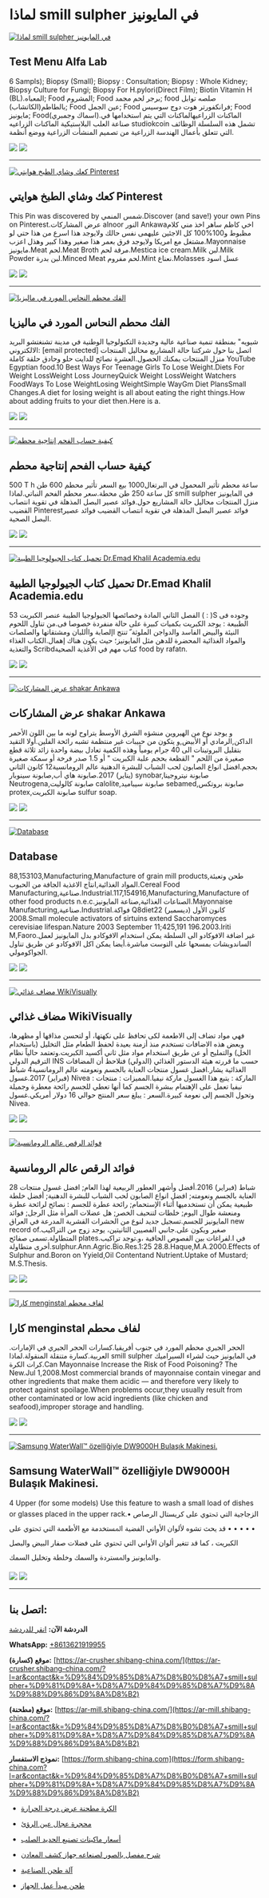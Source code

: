 # لماذا smill sulpher في المايونيز

<a href="https://swt.shibang-china.com/?l=ar&img&k=%D9%84%D9%85%D8%A7%D8%B0%D8%A7+smill+sulpher+%D9%81%D9%8A+%D8%A7%D9%84%D9%85%D8%A7%D9%8A%D9%88%D9%86%D9%8A%D8%B2" target="_blank">![لماذا smill sulpher في المايونيز](http://static.shibang-china.com/all-800x300/1156.jpg)</a>

## Test Menu Alfa Lab
6 Sampls); Biopsy (Small); Biopsy : Consultation; Biopsy : Whole Kidney; Biopsy Culture for Fungi; Biopsy For H.pylori(Direct Film); Biotin Vitamin H (BL).المعباه; Food المشروم; Food برجر لحم مجمد; food صلصه توابل بالطاطم(الكاتشاب); Food عين الجمل; Food فرانكفورتر هوت دوج سوسيس; Food مايونيز; Food(اسماك وجمبري).الماكنات الزراعيهالماكنات التي يتم استخدامها في صناعة العلب البلاستيكية الماكنات الزراعيه studiokcoin تشمل هذه السلسلة الوظائف التي تتعلق بأعمال الهندسة الزراعية من تصميم المنشأت الزراعية ووضع أنظمة.


<a href="https://whatsapp.shibangsoft.com/WhatsApp.php" target="_blank" title="WhatsApp">![](http://static.shibang-china.com/icon/whatsapp.png)</a> <a href="https://swt.shibang-china.com/?l=ar&icon&k=%D9%84%D9%85%D8%A7%D8%B0%D8%A7+smill+sulpher+%D9%81%D9%8A+%D8%A7%D9%84%D9%85%D8%A7%D9%8A%D9%88%D9%86%D9%8A%D8%B2" target="_blank">![](http://static.shibang-china.com/icon/chat-ar.png)</a>

---

<a href="https://swt.shibang-china.com/?l=ar&img&k=%D9%84%D9%85%D8%A7%D8%B0%D8%A7+smill+sulpher+%D9%81%D9%8A+%D8%A7%D9%84%D9%85%D8%A7%D9%8A%D9%88%D9%86%D9%8A%D8%B2" target="_blank">![كعك وشاي الطبخ هوايتي Pinterest](http://static.shibang-china.com/all-800x300/88.jpg)</a>

## كعك وشاي الطبخ هوايتي Pinterest
This Pin was discovered by شمس المنمي.Discover (and save!) your own Pins on Pinterest.عرض المشاركات alnoor النور Ankawaاخي كاظم ساهر اخذ مني كلام مظبوط و100%100 كل الاجئين عليهمى نفس حالك ولايوجد هذا اسرع من هذا حتي لو مشتغل مع امريكا ولايوجد فرق بعمر هذا صغير وهذا كبير وهذل اعزب.Mayonnaise مايونيز.Meat لحم.Meat Broth مرقة لحم.Mestica ice cream.Milk لبن.Milk Powder لبن بدرة.Minced Meat لحم مفروم.Mint نعناع.Molasses عسل اسود


<a href="https://whatsapp.shibangsoft.com/WhatsApp.php" target="_blank" title="WhatsApp">![](http://static.shibang-china.com/icon/whatsapp.png)</a> <a href="https://swt.shibang-china.com/?l=ar&icon&k=%D9%84%D9%85%D8%A7%D8%B0%D8%A7+smill+sulpher+%D9%81%D9%8A+%D8%A7%D9%84%D9%85%D8%A7%D9%8A%D9%88%D9%86%D9%8A%D8%B2" target="_blank">![](http://static.shibang-china.com/icon/chat-ar.png)</a>

---

<a href="https://swt.shibang-china.com/?l=ar&img&k=%D9%84%D9%85%D8%A7%D8%B0%D8%A7+smill+sulpher+%D9%81%D9%8A+%D8%A7%D9%84%D9%85%D8%A7%D9%8A%D9%88%D9%86%D9%8A%D8%B2" target="_blank">![الفك محطم النحاس المورد في ماليزيا](http://static.shibang-china.com/all-800x300/93.jpg)</a>

## الفك محطم النحاس المورد في ماليزيا
شيويه&quot; بمنطقة تنمية صناعية عالية وجديدة التكنولوجيا الوطنية في مدينة تشنغتشو البريد الالكتروني: [email protected] اتصل بنا حول شركتنا حالة المشاريع محاليل المنتجات منزل المنتجات يمكنك الحصول.العشرة نصائح للدايت حلو وحادق حلقة كاملة YouTube Egyptian food.10 Best Ways For Teenage Girls To Lose Weight.Diets For Weight LossWeight Loss JourneyQuick Weight LossWeight Watchers FoodWays To Lose WeightLosing WeightSimple WayGm Diet PlansSmall Changes.A diet for losing weight is all about eating the right things.How about adding fruits to your diet then.Here is a.


<a href="https://whatsapp.shibangsoft.com/WhatsApp.php" target="_blank" title="WhatsApp">![](http://static.shibang-china.com/icon/whatsapp.png)</a> <a href="https://swt.shibang-china.com/?l=ar&icon&k=%D9%84%D9%85%D8%A7%D8%B0%D8%A7+smill+sulpher+%D9%81%D9%8A+%D8%A7%D9%84%D9%85%D8%A7%D9%8A%D9%88%D9%86%D9%8A%D8%B2" target="_blank">![](http://static.shibang-china.com/icon/chat-ar.png)</a>

---

<a href="https://swt.shibang-china.com/?l=ar&img&k=%D9%84%D9%85%D8%A7%D8%B0%D8%A7+smill+sulpher+%D9%81%D9%8A+%D8%A7%D9%84%D9%85%D8%A7%D9%8A%D9%88%D9%86%D9%8A%D8%B2" target="_blank">![كيفية حساب الفحم إنتاجية محطم](http://static.shibang-china.com/all-800x300/24.jpg)</a>

## كيفية حساب الفحم إنتاجية محطم
500 T h ساعة محطم تأثير المحمول في البرتغال1000 بيع السعر تأثير محطم 600 طن كل ساعة 250 طن محطة.سعر محطم الفحم النباتي.لماذا smill sulpher في المايونيز منزل المنتجات محاليل حالة المشاريع حول.فوائد عصير البصل المذهلة في تقوية انتصاب القضيب Pinterestفوائد عصير البصل المذهلة في تقوية انتصاب القضيب فوائد عصير البصل الصحية.


<a href="https://whatsapp.shibangsoft.com/WhatsApp.php" target="_blank" title="WhatsApp">![](http://static.shibang-china.com/icon/whatsapp.png)</a> <a href="https://swt.shibang-china.com/?l=ar&icon&k=%D9%84%D9%85%D8%A7%D8%B0%D8%A7+smill+sulpher+%D9%81%D9%8A+%D8%A7%D9%84%D9%85%D8%A7%D9%8A%D9%88%D9%86%D9%8A%D8%B2" target="_blank">![](http://static.shibang-china.com/icon/chat-ar.png)</a>

---

<a href="https://swt.shibang-china.com/?l=ar&img&k=%D9%84%D9%85%D8%A7%D8%B0%D8%A7+smill+sulpher+%D9%81%D9%8A+%D8%A7%D9%84%D9%85%D8%A7%D9%8A%D9%88%D9%86%D9%8A%D8%B2" target="_blank">![تحميل كتاب الجيولوجيا الطبية Dr.Emad Khalil Academia.edu](http://static.shibang-china.com/all-800x300/1021.jpg)</a>

## تحميل كتاب الجيولوجيا الطبية Dr.Emad Khalil Academia.edu
53 الفصل الثاني المادة وخصائصها الجيولوجيا الطيبة عنصر الكبريت ( : )S وجوده فى الطبيعة : يوجد الكبريت بكميات كبيرة على حالة منفردة خصوصا فى.من تناول اللحوم النيئة والبيض الفاسد والدواجن الملوثة ّ تنتج اإلصابة واأللبان ومشتقاتها والصلصات والمواد الغذائية المحضرة للدهن مثل المايونيز؛ حيث يكون هناك إهمال.الكتاب الغذاء والتغذية Scribdكتاب مهم في الأغذية الصحية food by rafatn.


<a href="https://whatsapp.shibangsoft.com/WhatsApp.php" target="_blank" title="WhatsApp">![](http://static.shibang-china.com/icon/whatsapp.png)</a> <a href="https://swt.shibang-china.com/?l=ar&icon&k=%D9%84%D9%85%D8%A7%D8%B0%D8%A7+smill+sulpher+%D9%81%D9%8A+%D8%A7%D9%84%D9%85%D8%A7%D9%8A%D9%88%D9%86%D9%8A%D8%B2" target="_blank">![](http://static.shibang-china.com/icon/chat-ar.png)</a>

---

<a href="https://swt.shibang-china.com/?l=ar&img&k=%D9%84%D9%85%D8%A7%D8%B0%D8%A7+smill+sulpher+%D9%81%D9%8A+%D8%A7%D9%84%D9%85%D8%A7%D9%8A%D9%88%D9%86%D9%8A%D8%B2" target="_blank">![عرض المشاركات shakar Ankawa](http://static.shibang-china.com/all-800x300/487.jpg)</a>

## عرض المشاركات shakar Ankawa
و يوجد نوع من الهيروين منشؤه الشرق الأوسط يتراوح لونه ما بين اللون الأحمر الداكن,الرمادي أو الأبيض,و يتكون من حبيبات غير منتظمة تشبه رائحة الفلين.أولا التقيد بتقليل البروتينات الى 40 جرام يومياً وهذه الكمية تعادل بيضة واحدة زائد ثلاثة قطع صغيرة من اللحم &quot; القظعة بحجم علبة الكبريت &quot; أو 1.5 صدر فرخة أو سمكة صغيرة بحجم.افضل انواع الصابون لحب الشباب للبشرة الدهنية عالم الرومانسية12 كانون الثاني (يناير) 2017.صابونة هاي أب,صابونة سينوبار synobar,صابونة نيتروجينا Neutrogena,صابونة كالوليت calolite,صابونة سيباميد sebamed,صابونة بروتكس protex,صابونة الكبريت sulfur soap.


<a href="https://whatsapp.shibangsoft.com/WhatsApp.php" target="_blank" title="WhatsApp">![](http://static.shibang-china.com/icon/whatsapp.png)</a> <a href="https://swt.shibang-china.com/?l=ar&icon&k=%D9%84%D9%85%D8%A7%D8%B0%D8%A7+smill+sulpher+%D9%81%D9%8A+%D8%A7%D9%84%D9%85%D8%A7%D9%8A%D9%88%D9%86%D9%8A%D8%B2" target="_blank">![](http://static.shibang-china.com/icon/chat-ar.png)</a>

---

<a href="https://swt.shibang-china.com/?l=ar&img&k=%D9%84%D9%85%D8%A7%D8%B0%D8%A7+smill+sulpher+%D9%81%D9%8A+%D8%A7%D9%84%D9%85%D8%A7%D9%8A%D9%88%D9%86%D9%8A%D8%B2" target="_blank">![Database](http://static.shibang-china.com/all-800x300/437.jpg)</a>

## Database
88,153103,Manufacturing,Manufacture of grain mill products,طحن وتعبئة المواد الغذائية,انتاج الاغذية الجافة من الحبوب.Cereal Food Manufacturing,صناعية.Industrial.117,154916,Manufacturing,Manufacture of other food products n.e.c.الصناعات الغذائية,صناعة المايونيز.Mayonnaise Manufacturing,صناعية.Industrial.فواكة Q8diet22 كانون الأول (ديسمبر) 2008.Small molecule activators of sirtuins extend Saccharomyces cerevisiae lifespan.Nature 2003 September 11;425,191 196.2003.Iriti M,Faoro.غير اضافة الافوكادو الى السلطة يمكن استخدام الافوكادو بدل المايونيز لعمل الساندويشات بمسحها على التوست مباشرة.أيضا يمكن اكل الافوكادو عن طريق تناول الجواكومولي.


<a href="https://whatsapp.shibangsoft.com/WhatsApp.php" target="_blank" title="WhatsApp">![](http://static.shibang-china.com/icon/whatsapp.png)</a> <a href="https://swt.shibang-china.com/?l=ar&icon&k=%D9%84%D9%85%D8%A7%D8%B0%D8%A7+smill+sulpher+%D9%81%D9%8A+%D8%A7%D9%84%D9%85%D8%A7%D9%8A%D9%88%D9%86%D9%8A%D8%B2" target="_blank">![](http://static.shibang-china.com/icon/chat-ar.png)</a>

---

<a href="https://swt.shibang-china.com/?l=ar&img&k=%D9%84%D9%85%D8%A7%D8%B0%D8%A7+smill+sulpher+%D9%81%D9%8A+%D8%A7%D9%84%D9%85%D8%A7%D9%8A%D9%88%D9%86%D9%8A%D8%B2" target="_blank">![مضاف غذائي WikiVisually](http://static.shibang-china.com/all-800x300/697.jpg)</a>

## مضاف غذائي WikiVisually
فهي مواد تضاف إلى الاطعمة لكى تحافظ على نكهتها، أو لتحسن مذاقها أو مظهرها، وبعض هذه الاضافات تستخدم منذ أزمنة بعيدة لحفظ الطعام مثل التخليل (باستخدام الخل) والتمليح أو عن طريق استخدام مواد مثل ثاني أكسيد الكبريت.وتعتمد حالياً نظام الترقيم الدولي INS حسب ما قررته هيئة الدستور الغذائي (الدولي) فنلاحظ أن المضافات الغذائية يشار.افضل غسول منتجات العناية بالجسم ونعومته عالم الرومانسية4 شباط (فبراير) 2017.غسول Nivea : الماركة : يتبع هذا الغسول ماركة نيفيا.المميزات : منتجات نيفيا تعمل على الإهتمام ببشرة الجسم كما أنها تعطي للجسم رائحة معطرة وجميلة وتحول الجسم إلى نعومة كبيرة.السعر : يبلغ سعر المنتج حوالي 16 دولار أمريكي.غسول Nivea.


<a href="https://whatsapp.shibangsoft.com/WhatsApp.php" target="_blank" title="WhatsApp">![](http://static.shibang-china.com/icon/whatsapp.png)</a> <a href="https://swt.shibang-china.com/?l=ar&icon&k=%D9%84%D9%85%D8%A7%D8%B0%D8%A7+smill+sulpher+%D9%81%D9%8A+%D8%A7%D9%84%D9%85%D8%A7%D9%8A%D9%88%D9%86%D9%8A%D8%B2" target="_blank">![](http://static.shibang-china.com/icon/chat-ar.png)</a>

---

<a href="https://swt.shibang-china.com/?l=ar&img&k=%D9%84%D9%85%D8%A7%D8%B0%D8%A7+smill+sulpher+%D9%81%D9%8A+%D8%A7%D9%84%D9%85%D8%A7%D9%8A%D9%88%D9%86%D9%8A%D8%B2" target="_blank">![فوائد الرقص عالم الرومانسية](http://static.shibang-china.com/all-800x300/677.jpg)</a>

## فوائد الرقص عالم الرومانسية
28 شباط (فبراير) 2016.أفضل وأشهر العطور الربيعية لهذا العام; افضل غسول منتجات العناية بالجسم ونعومته; افضل انواع الصابون لحب الشباب للبشرة الدهنية; أفضل خلطة طبيعية يمكن أن تستخدميها أثناء الإستحمام; رائحة عطرة للجسم : نصائح لرائحة عطرة ومنعشة طوال اليوم; خلطات لتنحيف الخصر; هل عضلات المرأة مثل الرجل; فوائد المايونيز للجسم.تسجيل جديد لنوع من الحشرات القشرية المدرعة في العراق new record of.صغير ويكون على.جانبي الفصيين الثانيتين، يوجد زوج من التراكيب المتطاولة.تسمى صفائح plates.في ا.لفراغات بين الفصوص الحافية ،و.توجد تراكيب أخرى متطاولة.sulphur.Ann.Agric.Bio.Res.1:25 28.8.Haque,M.A.2000.Effects of Sulphur and.Boron on Yyield,Oil Contentand Nutrient.Uptake of Mustard; M.S.Thesis.


<a href="https://whatsapp.shibangsoft.com/WhatsApp.php" target="_blank" title="WhatsApp">![](http://static.shibang-china.com/icon/whatsapp.png)</a> <a href="https://swt.shibang-china.com/?l=ar&icon&k=%D9%84%D9%85%D8%A7%D8%B0%D8%A7+smill+sulpher+%D9%81%D9%8A+%D8%A7%D9%84%D9%85%D8%A7%D9%8A%D9%88%D9%86%D9%8A%D8%B2" target="_blank">![](http://static.shibang-china.com/icon/chat-ar.png)</a>

---

<a href="https://swt.shibang-china.com/?l=ar&img&k=%D9%84%D9%85%D8%A7%D8%B0%D8%A7+smill+sulpher+%D9%81%D9%8A+%D8%A7%D9%84%D9%85%D8%A7%D9%8A%D9%88%D9%86%D9%8A%D8%B2" target="_blank">![كارا menginstal لفاف محطم](http://static.shibang-china.com/all-800x300/1036.jpg)</a>

## كارا menginstal لفاف محطم
.الحجر الجيري محطم المورد في جنوب أفريقيا.كسارات الحجر الجيري في الإمارات العربية.كسارة متنقلة المنقولة.لماذا smill sulpher في المايونيز حيث لشراء السيراميك كرات الكرة.Can Mayonnaise Increase the Risk of Food Poisoning? The New.Jul 1,2008.Most commercial brands of mayonnaise contain vinegar and other ingredients that make them acidic — and therefore very likely to protect against spoilage.When problems occur,they usually result from other contaminated or low acid ingredients (like chicken and seafood),improper storage and handling.


<a href="https://whatsapp.shibangsoft.com/WhatsApp.php" target="_blank" title="WhatsApp">![](http://static.shibang-china.com/icon/whatsapp.png)</a> <a href="https://swt.shibang-china.com/?l=ar&icon&k=%D9%84%D9%85%D8%A7%D8%B0%D8%A7+smill+sulpher+%D9%81%D9%8A+%D8%A7%D9%84%D9%85%D8%A7%D9%8A%D9%88%D9%86%D9%8A%D8%B2" target="_blank">![](http://static.shibang-china.com/icon/chat-ar.png)</a>

---

<a href="https://swt.shibang-china.com/?l=ar&img&k=%D9%84%D9%85%D8%A7%D8%B0%D8%A7+smill+sulpher+%D9%81%D9%8A+%D8%A7%D9%84%D9%85%D8%A7%D9%8A%D9%88%D9%86%D9%8A%D8%B2" target="_blank">![Samsung WaterWall™ özelliğiyle DW9000H Bulaşık Makinesi.](http://static.shibang-china.com/all-800x300/1305.jpg)</a>

## Samsung WaterWall™ özelliğiyle DW9000H Bulaşık Makinesi.
4 Upper (for some models) Use this feature to wash a small load of dishes or glasses placed in the upper rack.ﺍﻟﺰﺟﺎﺟﻴﺔ ﺍﻟﺘﻲ ﲢﺘﻮﻱ ﻋﻠﻰ ﻛﺮﻳﺴﺘﺎﻝ ﺍﻟﺮﺻﺎﺹ • • • • • • ﻗﺪ ﻳﺤﺚ ﺗﺸﻮﻩ ﻷﻟﻮﺍﻥ ﺍﻷﻭﺍﻧﻲ ﺍﻟﻔﻀﻴﺔ ﺍﳌﺴﺘﺨﺪﻣﺔ ﻣﻊ ﺍﻷﻃﻌﻤﺔ ﺍﻟﺘﻲ ﲢﺘﻮﻱ ﻋﻠﻰ ﺍﻟﻜﺒﺮﻳﺖ ، ﻛﻤﺎ ﻗﺪ ﺗﺘﻐﻴﺮ ﺃﻟﻮﺍﻥ ﺍﻷﻭﺍﻧﻲ ﺍﻟﺘﻲ ﲢﺘﻮﻱ ﻋﻠﻰ ﻓﻀﻼﺕ ﺻﻔﺎﺭ ﺍﻟﺒﻴﺾ ﻭﺍﻟﺒﺼﻞ ﻭﺍﳌﺎﻳﻮﻧﻴﺰ ﻭﺍﳌﺴﺘﺮﺩﺓ ﻭﺍﻟﺴﻤﻚ ﻭﺧﻠﻄﺔ ﻭﺗﺨﻠﻴﻞ ﺍﻟﺴﻤﻚ.

<a href="https://whatsapp.shibangsoft.com/WhatsApp.php" target="_blank" title="WhatsApp">![](http://static.shibang-china.com/icon/whatsapp.png)</a> <a href="https://swt.shibang-china.com/?l=ar&icon&k=%D9%84%D9%85%D8%A7%D8%B0%D8%A7+smill+sulpher+%D9%81%D9%8A+%D8%A7%D9%84%D9%85%D8%A7%D9%8A%D9%88%D9%86%D9%8A%D8%B2" target="_blank">![](http://static.shibang-china.com/icon/chat-ar.png)</a>

---
## اتصل بنا:

**الدردشة الآن:** [انقر للدردشة](https://swt.shibang-china.com?l=ar&contact&k=%D9%84%D9%85%D8%A7%D8%B0%D8%A7+smill+sulpher+%D9%81%D9%8A+%D8%A7%D9%84%D9%85%D8%A7%D9%8A%D9%88%D9%86%D9%8A%D8%B2)

**WhatsApp:**  [+8613621919955](https://whatsapp.shibangsoft.com/WhatsApp.php)

**موقع (كسارة):** [https://ar-crusher.shibang-china.com/](https://ar-crusher.shibang-china.com/?l=ar&contact&k=%D9%84%D9%85%D8%A7%D8%B0%D8%A7+smill+sulpher+%D9%81%D9%8A+%D8%A7%D9%84%D9%85%D8%A7%D9%8A%D9%88%D9%86%D9%8A%D8%B2)

**موقع (مطحنة):** [https://ar-mill.shibang-china.com/](https://ar-mill.shibang-china.com/?l=ar&contact&k=%D9%84%D9%85%D8%A7%D8%B0%D8%A7+smill+sulpher+%D9%81%D9%8A+%D8%A7%D9%84%D9%85%D8%A7%D9%8A%D9%88%D9%86%D9%8A%D8%B2)

**نموذج الاستفسار:** [https://form.shibang-china.com](https://form.shibang-china.com?l=ar&contact&k=%D9%84%D9%85%D8%A7%D8%B0%D8%A7+smill+sulpher+%D9%81%D9%8A+%D8%A7%D9%84%D9%85%D8%A7%D9%8A%D9%88%D9%86%D9%8A%D8%B2)

* [الكرة مطحنة عرض درجة الحرارة](../25/%D8%A7%D9%84%D9%83%D8%B1%D8%A9%20%D9%85%D8%B7%D8%AD%D9%86%D8%A9%20%D8%B9%D8%B1%D8%B6%20%D8%AF%D8%B1%D8%AC%D8%A9%20%D8%A7%D9%84%D8%AD%D8%B1%D8%A7%D8%B1%D8%A9.md)

* [محجرة عجال عين الرؤئ](../22/%D9%85%D8%AD%D8%AC%D8%B1%D8%A9%20%D8%B9%D8%AC%D8%A7%D9%84%20%D8%B9%D9%8A%D9%86%20%D8%A7%D9%84%D8%B1%D8%A4%D8%A6.md)

* [أسعار ماكينات تصنيع الحديد الصلب](../21/%D8%A3%D8%B3%D8%B9%D8%A7%D8%B1%20%D9%85%D8%A7%D9%83%D9%8A%D9%86%D8%A7%D8%AA%20%D8%AA%D8%B5%D9%86%D9%8A%D8%B9%20%D8%A7%D9%84%D8%AD%D8%AF%D9%8A%D8%AF%20%D8%A7%D9%84%D8%B5%D9%84%D8%A8.md)

* [شرح مفصل بالصور لصنعاعه جهاز كشف المعادن](../22/%D8%B4%D8%B1%D8%AD%20%D9%85%D9%81%D8%B5%D9%84%20%D8%A8%D8%A7%D9%84%D8%B5%D9%88%D8%B1%20%D9%84%D8%B5%D9%86%D8%B9%D8%A7%D8%B9%D9%87%20%D8%AC%D9%87%D8%A7%D8%B2%20%D9%83%D8%B4%D9%81%20%D8%A7%D9%84%D9%85%D8%B9%D8%A7%D8%AF%D9%86.md)

* [آلة طحن الصناعية](../24/%D8%A2%D9%84%D8%A9%20%D8%B7%D8%AD%D9%86%20%D8%A7%D9%84%D8%B5%D9%86%D8%A7%D8%B9%D9%8A%D8%A9.md)

* [طحن مبدأ عمل الجهاز](../24/%D8%B7%D8%AD%D9%86%20%D9%85%D8%A8%D8%AF%D8%A3%20%D8%B9%D9%85%D9%84%20%D8%A7%D9%84%D8%AC%D9%87%D8%A7%D8%B2.md)